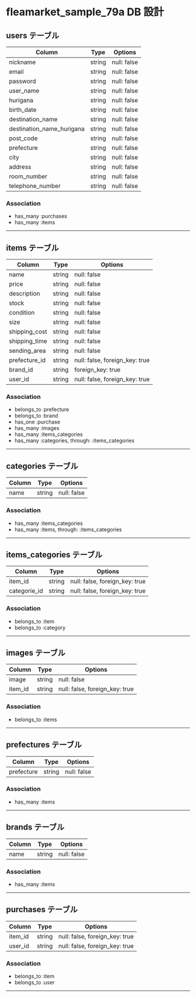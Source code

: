 # fleamarket_sample_79a DB 設計

## users テーブル

| Column                    | Type   | Options     |
| ------------------------- | ------ | ----------- |
| nickname                  | string | null: false |
| email                     | string | null: false |
| password                  | string | null: false |
| user_name                 | string | null: false |
| hurigana                  | string | null: false |
| birth_date                | string | null: false |
| destination_name          | string | null: false |
| destination_name_hurigana | string | null: false |
| post_code                 | string | null: false |
| prefecture                | string | null: false |
| city                      | string | null: false |
| address                   | string | null: false |
| room_number               | string | null: false |
| telephone_number          | string | null: false |

### Association

- has_many :purchases
- has_many :items

---

## items テーブル

| Column        | Type   | Options                        |
| ------------- | ------ | ------------------------------ |
| name          | string | null: false                    |
| price         | string | null: false                    |
| description   | string | null: false                    |
| stock         | string | null: false                    |
| condition     | string | null: false                    |
| size          | string | null: false                    |
| shipping_cost | string | null: false                    |
| shipping_time | string | null: false                    |
| sending_area  | string | null: false                    |
| prefecture_id | string | null: false, foreign_key: true |
| brand_id      | string | foreign_key: true              |
| user_id       | string | null: false, foreign_key: true |

### Association

- belongs_to :prefecture
- belongs_to :brand
- has_one :purchase
- has_many :images
- has_many :items_categories
- has_many :categories, through: :items_categories

---

## categories テーブル

| Column | Type   | Options     |
| ------ | ------ | ----------- |
| name   | string | null: false |

### Association

- has_many :items_categories
- has_many :items, through: :items_categories

---

## items_categories テーブル

| Column       | Type   | Options                        |
| ------------ | ------ | ------------------------------ |
| item_id      | string | null: false, foreign_key: true |
| categorie_id | string | null: false, foreign_key: true |

### Association

- belongs_to :item
- belongs_to :category

---

## images テーブル

| Column  | Type   | Options                        |
| ------- | ------ | ------------------------------ |
| image   | string | null: false                    |
| item_id | string | null: false, foreign_key: true |

### Association

- belongs_to :items

---

## prefectures テーブル

| Column     | Type   | Options     |
| ---------- | ------ | ----------- |
| prefecture | string | null: false |

### Association

- has_many :items

---

## brands テーブル

| Column | Type   | Options     |
| ------ | ------ | ----------- |
| name   | string | null: false |

### Association

- has_many :items

---

## purchases テーブル

| Column  | Type   | Options                        |
| ------- | ------ | ------------------------------ |
| item_id | string | null: false, foreign_key: true |
| user_id | string | null: false, foreign_key: true |

### Association

- belongs_to :item
- belongs_to :user

---

